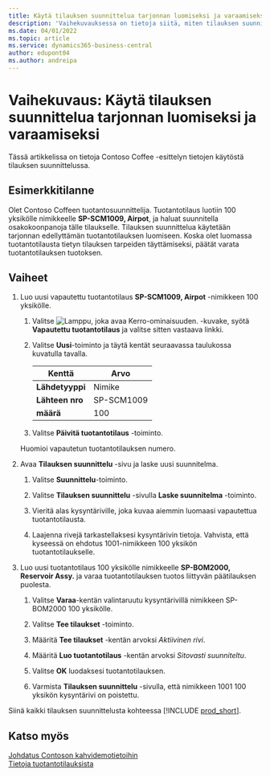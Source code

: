 ```yaml
---
title: Käytä tilauksen suunnittelua tarjonnan luomiseksi ja varaamiseksi
description: 'Vaihekuvauksessa on tietoja siitä, miten tilauksen suunnittelua käytetään tarvittavan tuotantotilauksen luomiseen Business Centralin tarjonnassa.'
ms.date: 04/01/2022
ms.topic: article
ms.service: dynamics365-business-central
author: edupont04
ms.author: andreipa
---
```


# <a name="walkthrough-use-order-planning-to-create-and-reserve-supply"></a><a name="walkthrough-use-order-planning-to-create-and-reserve-supply"></a><a name="walkthrough-use-order-planning-to-create-and-reserve-supply"></a>Vaihekuvaus: Käytä tilauksen suunnittelua tarjonnan luomiseksi ja varaamiseksi

Tässä artikkelissa on tietoja Contoso Coffee -esittelyn tietojen käytöstä tilauksen suunnittelussa.

## <a name="scenario"></a><a name="scenario"></a><a name="scenario"></a>Esimerkkitilanne

Olet Contoso Coffeen tuotantosuunnittelija. Tuotantotilaus luotiin 100 yksikölle nimikkeelle **SP-SCM1009, Airpot**, ja haluat suunnitella osakokoonpanoja tälle tilaukselle. Tilauksen suunnittelua käytetään tarjonnan edellyttämän tuotantotilauksen luomiseen. Koska olet luomassa tuotantotilausta tietyn tilauksen tarpeiden täyttämiseksi, päätät varata tuotantotilauksen tuotoksen.  

## <a name="steps"></a><a name="steps"></a><a name="steps"></a>Vaiheet

1. Luo uusi vapautettu tuotantotilaus **SP-SCM1009, Airpot** -nimikkeen 100 yksikölle.

    1. Valitse ![Lamppu, joka avaa Kerro-ominaisuuden.](../../media/ui-search/search_small.png "Kerro, mitä haluat tehdä") -kuvake, syötä **Vapautettu tuotantotilaus** ja valitse sitten vastaava linkki.  

    2. Valitse **Uusi**-toiminto ja täytä kentät seuraavassa taulukossa kuvatulla tavalla.  

        |Kenttä  |Arvo  |
        |---------|---------|
        |**Lähdetyyppi** |Nimike|
        |**Lähteen nro** |SP-SCM1009|
        |**määrä** |100|
    3. Valitse **Päivitä tuotantotilaus** -toiminto.  

    Huomioi vapautetun tuotantotilauksen numero.

2. Avaa **Tilauksen suunnittelu** -sivu ja laske uusi suunnitelma.

    1. Valitse **Suunnittelu**-toiminto.  

    2. Valitse **Tilauksen suunnittelu** -sivulla **Laske suunnitelma** -toiminto.  

    3. Vieritä alas kysyntäriville, joka kuvaa aiemmin luomaasi vapautettua tuotantotilausta.  

    4. Laajenna rivejä tarkastellaksesi kysyntärivin tietoja. Vahvista, että kyseessä on ehdotus 1001-nimikkeen 100 yksikön tuotantotilaukselle.  

3. Luo uusi tuotantotilaus 100 yksikölle nimikkeelle **SP-BOM2000, Reservoir Assy.** ja varaa tuotantotilauksen tuotos liittyvän päätilauksen puolesta.  

    1. Valitse **Varaa**-kentän valintaruutu kysyntärivillä nimikkeen SP-BOM2000 100 yksikölle.

    2. Valitse **Tee tilaukset** -toiminto.  

    3. Määritä **Tee tilaukset** -kentän arvoksi *Aktiivinen rivi*.  

    4. Määritä **Luo tuotantotilaus** -kentän arvoksi *Sitovasti suunniteltu*.

    5. Valitse **OK** luodaksesi tuotantotilauksen.

    6. Varmista **Tilauksen suunnittelu** -sivulla, että nimikkeen 1001 100 yksikön kysyntärivi on poistettu.

Siinä kaikki tilauksen suunnittelusta kohteessa [!INCLUDE [prod_short](../../includes/prod_short.md)].  

## <a name="see-also"></a><a name="see-also"></a><a name="see-also"></a>Katso myös

[Johdatus Contoson kahvidemotietoihin](../contoso-coffee-intro.md)  
[Tietoja tuotantotilauksista](../../production-about-production-orders.md)  
